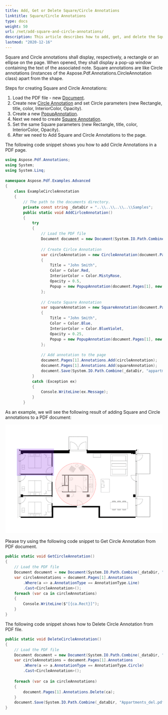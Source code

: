 ```yaml
---
title: Add, Get or Delete Square/Circle Annotations
linktitle: Square/Circle Annotations
type: docs
weight: 50
url: /net/add-square-and-circle-annotations/
description: This article describes how to add, get, and delete the Square and Circle annotations from your PDF document with Aspose.PDF for .NET
lastmod: "2020-12-16"
---
```


Square and Circle annotations shall display, respectively, a rectangle or an ellipse on the page. When opened, they shall display a pop-up window containing the text of the associated note.
Square annotations are like Circle annotations (instances of the Aspose.Pdf.Annotations.CircleAnnotation class) apart from the shape.

Steps for creating Square and Circle Annotations:

1. Load the PDF file - new [Document](https://apireference.aspose.com/pdf/net/aspose.pdf/document).
1. Create new [Circle Annotation](https://apireference.aspose.com/pdf/net/aspose.pdf.annotations/circleannotation) and set Circle parameters (new Rectangle, title, color, InteriorColor, Opacity).
1. Create a new [PopupAnnotation](https://apireference.aspose.com/pdf/net/aspose.pdf.annotations/popupannotation/methods/index). 
1. Next we need to create [Square Annotation](https://apireference.aspose.com/pdf/net/aspose.pdf.annotations/squareannotation).
1. Set the same Square parameters (new Rectangle, title, color, InteriorColor, Opacity).
1. After we need to Add Square and Circle Annotations to the page.

The following code snippet shows you how to add Circle Annotations in a PDF page.

```csharp
using Aspose.Pdf.Annotations;
using System;
using System.Linq;

namespace Aspose.Pdf.Examples.Advanced
{
    class ExampleCircleAnnotation
    {
        // The path to the documents directory.
        private const string _dataDir = "..\\..\\..\\..\\Samples";
        public static void AddCirlceAnnotation()
        {
            try
            {
                // Load the PDF file
                Document document = new Document(System.IO.Path.Combine(_dataDir, "appartments.pdf"));

                // Create Cirlce Annotation 
                var circleAnnotation = new CircleAnnotation(document.Pages[1], new Rectangle(270, 160, 483, 383))
                {
                    Title = "John Smith",
                    Color = Color.Red,
                    InteriorColor = Color.MistyRose,
                    Opacity = 0.5,
                    Popup = new PopupAnnotation(document.Pages[1], new Rectangle(842, 316, 1021, 459))
                };

                // Create Square Annotation 
                var squareAnnotation = new SquareAnnotation(document.Pages[1], new Rectangle(67, 317, 261, 459))
                {
                    Title = "John Smith",
                    Color = Color.Blue,
                    InteriorColor = Color.BlueViolet,
                    Opacity = 0.25,
                    Popup = new PopupAnnotation(document.Pages[1], new Rectangle(842, 196, 1021, 338))
                };

                // Add annotation to the page 
                document.Pages[1].Annotations.Add(circleAnnotation);
                document.Pages[1].Annotations.Add(squareAnnotation);
                document.Save(System.IO.Path.Combine(_dataDir, "appartments_mod.pdf"));
            }
            catch (Exception ex)
            {
                Console.WriteLine(ex.Message);
            }
        }
```

As an example, we will see the following result of adding Square and Circle annotations to a PDF document:

![Circle and Square Annotation demo](circle_demo.png)

Please try using the following code snippet to Get Circle Annotation from PDF document.

```csharp
public static void GetCircleAnnotation()
{
    // Load the PDF file
    Document document = new Document(System.IO.Path.Combine(_dataDir, "Appartments_mod.pdf"));
    var circleAnnotations = document.Pages[1].Annotations
        .Where(a => a.AnnotationType == AnnotationType.Line)
        .Cast<CircleAnnotation>();
    foreach (var ca in circleAnnotations)
    {
        Console.WriteLine($"[{ca.Rect}]");
    }
}
```

The following code snippet shows how to Delete Circle Annotation from PDF file.

```csharp
public static void DeleteCircleAnnotation()
{
    // Load the PDF file
    Document document = new Document(System.IO.Path.Combine(_dataDir, "Appartments_mod.pdf"));
    var circleAnnotations = document.Pages[1].Annotations
        .Where(a => a.AnnotationType == AnnotationType.Circle)
        .Cast<CircleAnnotation>();

    foreach (var ca in circleAnnotations)
    {
        document.Pages[1].Annotations.Delete(ca);
    }
    document.Save(System.IO.Path.Combine(_dataDir, "Appartments_del.pdf"));
}
```
